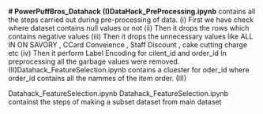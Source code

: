 **# PowerPuffBros_Datahack**
**(I)DataHack_PreProcessing.ipynb** contains all the steps carried out during pre-processing of data.
  (i) First we have check where dataset contains null values or not 
  (ii) Then it drops the rows which contains negative values 
  (iii) Then it drops the unnecessary values like ALL IN ON SAVORY , CCard Conveience , Staff Discount , cake cutting charge etc 
  (iv) Then it perform Label Encoding for cilent_id and order_id 
In preprocessing all the garbage values were removed. 
(II)Datahack_FeatureSelection.ipynb contains a cluester for oder_id where order_id contains all the nammes of the item order.
(III)
  
  
  Datahack_FeatureSelection.ipynb
Datahack_FeatureSelection.ipynb containst the steps of making a subset dataset from main dataset
